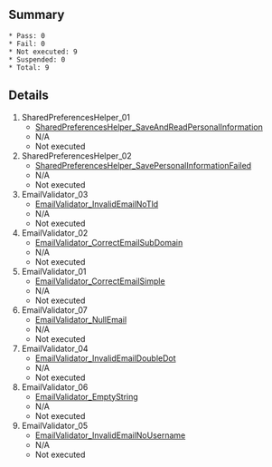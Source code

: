 ## Summary
	* Pass: 0
	* Fail: 0
	* Not executed: 9
	* Suspended: 0
	* Total: 9
## Details
1. SharedPreferencesHelper\_01
	* [SharedPreferencesHelper\_SaveAndReadPersonalInformation ](..%2FTests%2FUnit%20Tests%2FSharedPreferencesHelperTest%2FsharedPreferencesHelper\_SaveAndReadPersonalInformation.MD)
	* N/A
	* Not executed
2. SharedPreferencesHelper\_02
	* [SharedPreferencesHelper\_SavePersonalInformationFailed ](..%2FTests%2FUnit%20Tests%2FSharedPreferencesHelperTest%2FsharedPreferencesHelper\_SavePersonalInformationFailed\_ReturnsFalse.MD)
	* N/A
	* Not executed
3. EmailValidator\_03
	* [EmailValidator\_InvalidEmailNoTld ](..%2FTests%2FUnit%20Tests%2FEmailValidatorTest%2FemailValidator\_InvalidEmailNoTld\_ReturnsFalse.MD)
	* N/A
	* Not executed
4. EmailValidator\_02
	* [EmailValidator\_CorrectEmailSubDomain ](..%2FTests%2FUnit%20Tests%2FEmailValidatorTest%2FemailValidator\_CorrectEmailSubDomain\_ReturnsTrue.MD)
	* N/A
	* Not executed
5. EmailValidator\_01
	* [EmailValidator\_CorrectEmailSimple ](..%2FTests%2FUnit%20Tests%2FEmailValidatorTest%2FemailValidator\_CorrectEmailSimple\_ReturnsTrue.MD)
	* N/A
	* Not executed
6. EmailValidator\_07
	* [EmailValidator\_NullEmail ](..%2FTests%2FUnit%20Tests%2FEmailValidatorTest%2FemailValidator\_NullEmail\_ReturnsFalse.MD)
	* N/A
	* Not executed
7. EmailValidator\_04
	* [EmailValidator\_InvalidEmailDoubleDot ](..%2FTests%2FUnit%20Tests%2FEmailValidatorTest%2FemailValidator\_InvalidEmailDoubleDot\_ReturnsFalse.MD)
	* N/A
	* Not executed
8. EmailValidator\_06
	* [EmailValidator\_EmptyString ](..%2FTests%2FUnit%20Tests%2FEmailValidatorTest%2FemailValidator\_EmptyString\_ReturnsFalse.MD)
	* N/A
	* Not executed
9. EmailValidator\_05
	* [EmailValidator\_InvalidEmailNoUsername ](..%2FTests%2FUnit%20Tests%2FEmailValidatorTest%2FemailValidator\_InvalidEmailNoUsername\_ReturnsFalse.MD)
	* N/A
	* Not executed
